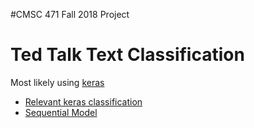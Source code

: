#CMSC 471 Fall 2018 Project

Ted Talk Text Classification
============================

Most likely using [keras](https://github.com/raghakot/keras-text)
* [Relevant keras classification](https://cloud.google.com/blog/products/gcp/intro-to-text-classification-with-keras-automatically-tagging-stack-overflow-posts)
* [Sequential Model](https://keras.io/models/sequential/)
